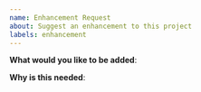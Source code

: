 ```yaml
---
name: Enhancement Request
about: Suggest an enhancement to this project
labels: enhancement
---
```


**What would you like to be added**:

**Why is this needed**:
